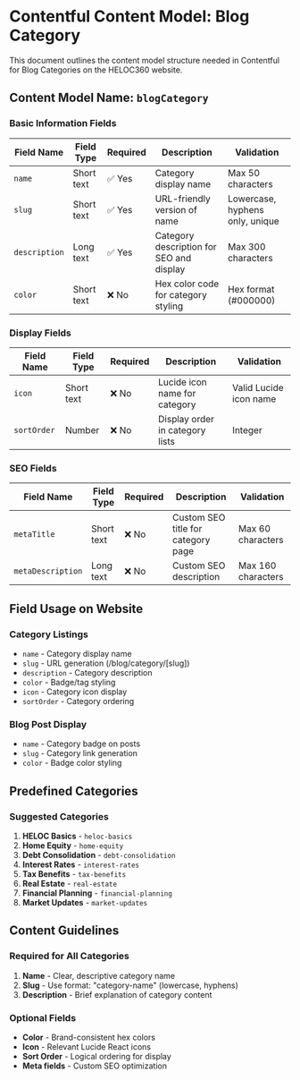 # Contentful Content Model: Blog Category

This document outlines the content model structure needed in Contentful for Blog Categories on the HELOC360 website.

## Content Model Name: `blogCategory`

### Basic Information Fields

| Field Name | Field Type | Required | Description | Validation |
|------------|------------|----------|-------------|------------|
| `name` | Short text | ✅ Yes | Category display name | Max 50 characters |
| `slug` | Short text | ✅ Yes | URL-friendly version of name | Lowercase, hyphens only, unique |
| `description` | Long text | ✅ Yes | Category description for SEO and display | Max 300 characters |
| `color` | Short text | ❌ No | Hex color code for category styling | Hex format (#000000) |

### Display Fields

| Field Name | Field Type | Required | Description | Validation |
|------------|------------|----------|-------------|------------|
| `icon` | Short text | ❌ No | Lucide icon name for category | Valid Lucide icon name |
| `sortOrder` | Number | ❌ No | Display order in category lists | Integer |

### SEO Fields

| Field Name | Field Type | Required | Description | Validation |
|------------|------------|----------|-------------|------------|
| `metaTitle` | Short text | ❌ No | Custom SEO title for category page | Max 60 characters |
| `metaDescription` | Long text | ❌ No | Custom SEO description | Max 160 characters |

## Field Usage on Website

### Category Listings
- `name` - Category display name
- `slug` - URL generation (/blog/category/[slug])
- `description` - Category description
- `color` - Badge/tag styling
- `icon` - Category icon display
- `sortOrder` - Category ordering

### Blog Post Display
- `name` - Category badge on posts
- `slug` - Category link generation
- `color` - Badge color styling

## Predefined Categories

### Suggested Categories
1. **HELOC Basics** - `heloc-basics`
2. **Home Equity** - `home-equity`
3. **Debt Consolidation** - `debt-consolidation`
4. **Interest Rates** - `interest-rates`
5. **Tax Benefits** - `tax-benefits`
6. **Real Estate** - `real-estate`
7. **Financial Planning** - `financial-planning`
8. **Market Updates** - `market-updates`

## Content Guidelines

### Required for All Categories
1. **Name** - Clear, descriptive category name
2. **Slug** - Use format: "category-name" (lowercase, hyphens)
3. **Description** - Brief explanation of category content

### Optional Fields
- **Color** - Brand-consistent hex colors
- **Icon** - Relevant Lucide React icons
- **Sort Order** - Logical ordering for display
- **Meta fields** - Custom SEO optimization
